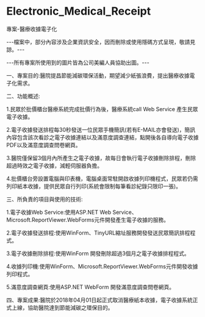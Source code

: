 # Electronic_Medical_Receipt
專案-醫療收據電子化

---檔案中，部分內容涉及企業資訊安全，因而刪除或使用隱碼方式呈現，敬請見諒。---

---所有專案所使用到的圖片皆為公司美編人員協助出圖。---

一、專案目的:醫院提昌節能減碳環保活動，期望減少紙張浪費，提出醫療收據電子化需求。

二、功能概述:

1.民眾於批價櫃台醫療系統完成批價行為後，醫療系統call Web Service 產生民眾電子收據。

2.電子收據發送排程每30秒發送一位民眾手機簡訊(若有E-MAIL亦會發送)，簡訊內容包含該次看診之電子收據連結以及滿意度調查連結，點開後各自導向電子收據PDF以及滿意度調查問卷網頁。

3.醫院僅保留3個月內所產生之電子收據，故每日會執行電子收據刪除排程，刪除超過時效之電子收據，減輕伺服器負擔。

4.批價櫃台旁設置電腦與印表機，電腦桌面常駐開啟收據列印機程式，民眾若仍需列印紙本收據，提供民眾自行列印(系統會限制每筆看診紀錄只限印一張)。

三、所負責的項目與使用的技術:

1.電子收據Web Service:使用ASP.NET Web Service、Microsoft.ReportViewer.WebForms元件開發產生電子收據的服務。

2.電子收據發送排程:使用WinForm、TinyURL縮址服務開發發送民眾簡訊排程程式。

3.電子收據刪除排程:使用WinForm 開發刪除超過3個月之電子收據排程程式。

4.收據列印機:使用WinForm、Microsoft.ReportViewer.WebForms元件開發收據列印程式。

5.滿意度調查網頁:使用ASP.NET WebForm 開發滿意度調查問卷網頁。

四、專案成果:醫院於2018年04月01日起正式取消醫療紙本收據，電子收據系統正式上線，協助醫院達到節能減碳之環保目的。

